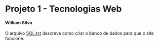 # Projeto 1 - Tecnologias Web
#### William Silva

O arquivo [SQL.txt](https://github.com/williamars/techwebP1Will/blob/master/SQL.txt) descreve como criar o banco de dados para que o site funcione.

